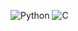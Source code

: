 
![Python](https://img.shields.io/badge/-3776AB?style=flat-square&logo=python&logoColor=white)
![C](https://img.shields.io/badge/-A8B9CC?style=flat-square&logo=c&logoColor=black)
